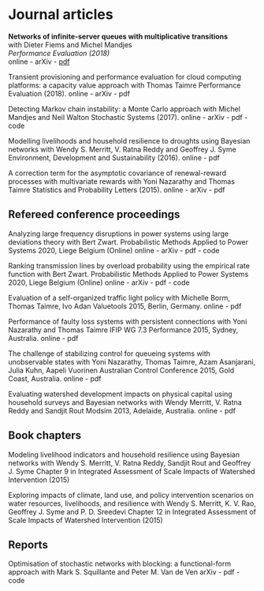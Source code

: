 # Journal articles

**Networks of infinite-server queues with multiplicative transitions**  
with Dieter Fiems and Michel Mandjes  
*Performance Evaluation (2018)*  
online - arXiv - [pdf](https://github.com/bpatch/publications/blob/main/FiemsMandjesPatch2018.pdf)

Transient provisioning and performance evaluation for cloud computing platforms: a capacity value approach
with Thomas Taimre
Performance Evaluation (2018).
online - arXiv - pdf

Detecting Markov chain instability: a Monte Carlo approach
with Michel Mandjes and Neil Walton
Stochastic Systems (2017).
online - arXiv - pdf - code

Modelling livelihoods and household resilience to droughts using Bayesian networks
with Wendy S. Merritt, V. Ratna Reddy and Geoffrey J. Syme
Environment, Development and Sustainability (2016).
online - pdf

A correction term for the asymptotic covariance of renewal-reward processes with multivariate rewards
with Yoni Nazarathy and Thomas Taimre
Statistics and Probability Letters (2015).
online - arXiv - pdf

Refereed conference proceedings
-------------------------------

Analyzing large frequency disruptions in power systems using large deviations theory
with Bert Zwart.
Probabilistic Methods Applied to Power Systems 2020, Liege Belgium (Online)
online - arXiv - pdf - code

Ranking transmission lines by overload probability using the empirical rate function
with Bert Zwart.
Probabilistic Methods Applied to Power Systems 2020, Liege Belgium (Online)
online - arXiv - pdf - code

Evaluation of a self-organized traffic light policy
with Michelle Borm, Thomas Taimre, Ivo Adan
Valuetools 2015, Berlin, Germany.
online - pdf

Performance of faulty loss systems with persistent connections
with Yoni Nazarathy and Thomas Taimre
IFIP WG 7.3 Performance 2015, Sydney, Australia.
online - pdf

The challenge of stabilizing control for queueing systems with unobservable states
with Yoni Nazarathy, Thomas Taimre, Azam Asanjarani, Julia Kuhn, Aapeli Vuorinen
Australian Control Conference 2015, Gold Coast, Australia.
online - pdf

Evaluating watershed development impacts on physical capital using household surveys and Bayesian networks
with Wendy Merritt, V. Ratna Reddy and Sandjit Rout
Modsim 2013, Adelaide, Australia.
online - pdf

Book chapters
-------------

Modeling livelihood indicators and household resilience using Bayesian networks
with Wendy S. Merritt, V. Ratna Reddy, Sandjit Rout and Geoffrey J. Syme
Chapter 9 in Integrated Assessment of Scale Impacts of Watershed Intervention (2015)

Exploring impacts of climate, land use, and policy intervention scenarios on water resources, livelihoods, and resilience
with Wendy S. Merritt, K. V. Rao, Geoffrey J. Syme and P. D. Sreedevi
Chapter 12 in Integrated Assessment of Scale Impacts of Watershed Intervention (2015)

Reports
-------
Optimisation of stochastic networks with blocking: a functional-form approach
with Mark S. Squillante and Peter M. Van de Ven
arXiv - pdf - code


